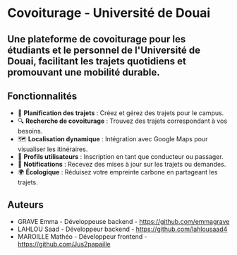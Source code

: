 # Covoiturage - Université de Douai
Une plateforme de covoiturage pour les étudiants et le personnel de l'Université de Douai, facilitant les trajets quotidiens et promouvant une mobilité durable.
---

## Fonctionnalités
- 📅 **Planification des trajets** : Créez et gérez des trajets pour le campus.
- 🔍 **Recherche de covoiturage** : Trouvez des trajets correspondant à vos besoins.
- 🗺️ **Localisation dynamique** : Intégration avec Google Maps pour visualiser les itinéraires.
- 👥 **Profils utilisateurs** : Inscription en tant que conducteur ou passager.
- 🔔 **Notifications** : Recevez des mises à jour sur les trajets ou demandes.
- 🌍 **Écologique** : Réduisez votre empreinte carbone en partageant les trajets.



## Auteurs
- GRAVE Emma - Développeuse backend - https://github.com/emmagrave
- LAHLOU Saad - Développeur backend - https://github.com/lahlousaad4
- MAROILLE Mathéo - Développeur frontend - https://github.com/Jus2papaille
